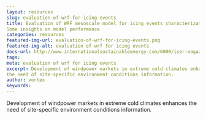 ```yaml
---
layout: resources
slug: evaluation-of-wrf-for-icing-events
title: Evaluation of WRF mesoscale model for icing events characterization:
Some insights on model performance
categories: resources
featured-img-url: evaluation-of-wrf-for-icing-events.png
featured-img-alt: evaluation of wrf for icing events
docs-url: http://www.internationalsustainableenergy.com/6000/iser-magazine/past-issues/issue-2-2012/modelling-the-freeze/
tags:
meta: evaluation of wrf for icing events
excerpt: Development of windpower markets in extreme cold climates enhances
the need of site-specific environment conditions information.
author: vortex
keywords: 
---
```

Development of windpower markets in extreme cold climates enhances the need of site-specific environment conditions information.
